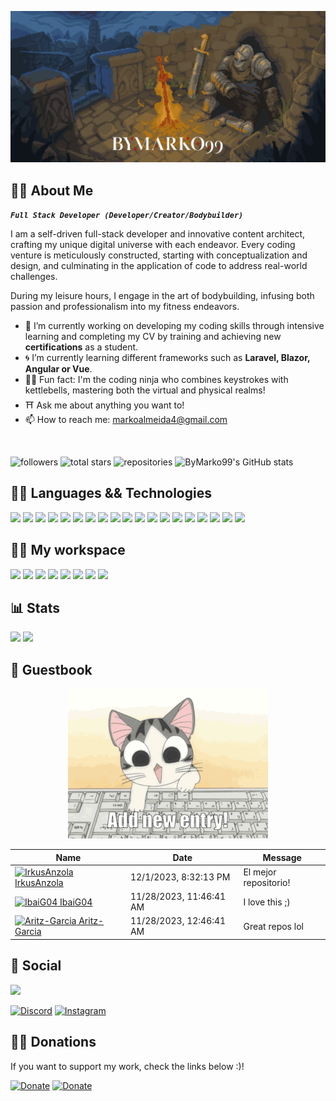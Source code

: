 <body style="background-image: url('images/bc.gif'); background-repeat: repeat;">

<!-- <h1 align="center" style="color:#FBCC09;">ByMarko99 the Coding Ninja</h1>
 -->
![Header Image](images/header2.gif)

<!-- Img creds: https://cannonbreed.newgrounds.com/
-->

## 🐱‍👤 About Me

***`Full Stack Developer (Developer/Creator/Bodybuilder)`***

I am a self-driven full-stack developer and innovative content architect, crafting my unique digital universe with each endeavor. Every coding venture is meticulously constructed, starting with conceptualization and design, and culminating in the application of code to address real-world challenges. 

During my leisure hours, I engage in the art of bodybuilding, infusing both passion and professionalism into my fitness endeavors.

- 🔭 I’m currently working on developing my coding skills through intensive learning and completing my CV by training and achieving new **certifications** as a student.
- 🌀 I’m currently learning different frameworks such as **Laravel, Blazor, Angular or Vue**.
- 🐱‍👤 Fun fact: I'm the coding ninja who combines keystrokes with kettlebells, mastering both the virtual and physical realms!
- ⛩️ Ask me about anything you want to!
- 📫 How to reach me: markoalmeida4@gmail.com

<br>

<p align="left">
   <a href="https://github.com/ByMarko99?tab=followers" style="text-decoration: none;">
      <img alt="followers" title="Follow me on Github" src="https://custom-icon-badges.demolab.com/github/followers/ByMarko99?color=236ad3&labelColor=1155ba&style=for-the-badge&logo=person-add&label=Follow&logoColor=white"/>
   </a>
   <a href="https://github.com/ByMarko99?tab=repositories&sort=stargazers" style="text-decoration: none;">
      <img alt="total stars" title="Total stars on GitHub" src="https://custom-icon-badges.demolab.com/github/stars/ByMarko99?color=55960c&style=for-the-badge&labelColor=488207&logo=star"/>
   </a>
   <a href="https://github.com/ByMarko99?tab=repositories" style="text-decoration: none;">
      <img alt="repositories" title="My GitHub Repositories" src="https://custom-icon-badges.demolab.com/badge/dynamic/json?color=yellow&label=Repositories&query=$.public_repos&url=https://api.github.com/users/ByMarko99&style=for-the-badge&logo=github&logoColor=yellow"/>
   </a>
   <a href="https://github.com/ByMarko99" style="text-decoration: none;">
      <img alt="ByMarko99's GitHub stats" title="My Profile Views" src="https://komarev.com/ghpvc/?username=ByMarko99&color=FBCC09&style=for-the-badge"/>
   </a>
</p>

## 👨‍💻 Languages && Technologies
<p>

[![](https://custom-icon-badges.demolab.com/badge/-Node.js-339933?style=for-the-badge&logo=node.js&logoColor=white)](https://nodejs.org/)
![](https://custom-icon-badges.demolab.com/badge/java-007396?style=for-the-badge&logo=java&logoColor=white)
![](https://custom-icon-badges.demolab.com/badge/kotlin-0095D5?style=for-the-badge&logo=kotlin&logoColor=white)
![](https://custom-icon-badges.demolab.com/badge/javascript-F7DF1E?style=for-the-badge&logo=javascript&logoColor=black)
![](https://custom-icon-badges.demolab.com/badge/ajax-0057B8?style=for-the-badge&logo=ajax&logoColor=white)
![](https://custom-icon-badges.demolab.com/badge/json-000000?style=for-the-badge&logo=json&logoColor=white)
![](https://custom-icon-badges.demolab.com/badge/vue-white?logo=vue&logoColor=green&style=for-the-badge)
![](https://custom-icon-badges.demolab.com/badge/csharp-239120?style=for-the-badge&logo=csharp&logoColor=white)
![](https://custom-icon-badges.demolab.com/badge/c-A8B9CC?style=for-the-badge&logo=c&logoColor=white)
![](https://custom-icon-badges.demolab.com/badge/html5-E34F26?style=for-the-badge&logo=html5&logoColor=white)
![](https://custom-icon-badges.demolab.com/badge/css3-1572B6?style=for-the-badge&logo=css3&logoColor=white)
![](https://custom-icon-badges.demolab.com/badge/bootstrap-7952B3?style=for-the-badge&logo=bootstrap&logoColor=white)
![](https://custom-icon-badges.demolab.com/badge/tailwind-38B2AC?style=for-the-badge&logo=tailwind&logoColor=white)
![](https://custom-icon-badges.demolab.com/badge/xml-FC3232?style=for-the-badge&logo=xml&logoColor=white)
![](https://custom-icon-badges.demolab.com/badge/mysql-4479A1?logo=mysql&logoColor=white&style=for-the-badge)
![](https://custom-icon-badges.demolab.com/badge/mariadb-003545?logo=mariadb&logoColor=white&style=for-the-badge)
![](https://custom-icon-badges.demolab.com/badge/php-777BB4?logo=php&logoColor=white&style=for-the-badge)
![](https://custom-icon-badges.demolab.com/badge/laravel-FF2D20?logo=laravel&logoColor=white&style=for-the-badge)
![](https://custom-icon-badges.demolab.com/badge/blazor-512BD4?logo=blazor&logoColor=white&style=for-the-badge)
</p>


## 🐱‍👓 My workspace

![](https://img.shields.io/badge/-Visual%20Studio%20Code-0078d7?style=for-the-badge&logo=Visual%20Studio%20Code&logoColor=white)
![](https://img.shields.io/badge/-Visual%20Studio-800080?style=for-the-badge&logo=Visual%20Studio&logoColor=white)
![](https://img.shields.io/badge/Github-000?logo=github&style=for-the-badge)
![](https://img.shields.io/badge/gitlab-000?logo=gitlab&style=for-the-badge)
![](https://custom-icon-badges.demolab.com/badge/androidstudio-008000?logo=androidstudio&style=for-the-badge)
![](https://custom-icon-badges.demolab.com/badge/eclipse-483D8B?logo=eclipse&logoColor=FFA500&style=for-the-badge)
![](https://custom-icon-badges.demolab.com/badge/docker-white?logo=docker&logoColor=1d63ed&style=for-the-badge)
![](https://custom-icon-badges.demolab.com/badge/aws-262e3b?logo=aws&logoColor=white&style=for-the-badge)


## 📊 Stats

<p align="left">
  <img src="https://github-readme-stats.vercel.app/api?username=ByMarko99&theme=merko&show_icons=true" height="200" />
  <img src="https://github-readme-stats.vercel.app/api/top-langs/?username=ByMarko99&theme=merko&show_icons=true" height="200" /> 
</p>

## 📖 Guestbook

<!-- Guestbook -->
<div align="center">
<a href="https://github.com/ByMarko99/ByMarko99/issues/1#issuecomment-new"><img src="images/guestbook.gif"></a> 
</div>

| Name | Date | Message |
|---|---|---|
| <a href="https://github.com/IrkusAnzola"><img width="24" src="https://avatars.githubusercontent.com/u/98161968?v=4" alt="IrkusAnzola" /> IrkusAnzola</a> |12/1/2023, 8:32:13 PM|El mejor repositorio!|
| <a href="https://github.com/IbaiG04"><img width="24" src="https://avatars.githubusercontent.com/u/97726677?v=4" alt="IbaiG04" /> IbaiG04 </a> |11/28/2023, 11:46:41 AM|I love this ;)|
| <a href="https://github.com/Aritz-Garcia"><img width="24" src="https://avatars.githubusercontent.com/u/73273260?v=4" alt="Aritz-Garcia" /> Aritz-Garcia </a> |11/28/2023, 12:46:41 AM|Great repos lol|

<!-- /Guestbook -->

## 🤳 Social

[![](https://discord.c99.nl/widget/theme-2/415889981278519306.png)]()

[![Discord](https://img.shields.io/badge/-Discord-7289DA?style=for-the-badge&logo=discord&logoColor=white)](https://discord.com/users/415889981278519306)
[![Instagram](https://img.shields.io/badge/-Instagram-E4405F?style=for-the-badge&logo=instagram&logoColor=white)](https://instagram.com/mzoknx)

## 🐱‍🚀 Donations

If you want to support my work, check the links below :)!

[![Donate](https://img.shields.io/badge/PayPal-00457C?style=for-the-badge&logo=paypal&logoColor=white)](https://paypal.me/bymarko99) [![Donate](https://img.shields.io/badge/Buy_Me_A_Coffee-ff5e5b?style=for-the-badge&logo=buy-me-a-coffee&logoColor=white)](https://ko-fi.com/bymarko99)
</body>
